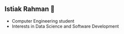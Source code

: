 ## Istiak Rahman 👋

- Computer Engineering student
- Interests in Data Science and Software Development
